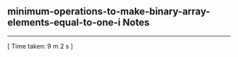 <h2>minimum-operations-to-make-binary-array-elements-equal-to-one-i Notes</h2><hr>[ Time taken: 9 m 2 s ]